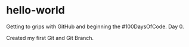 # hello-world
Getting to grips with GitHub and beginning the #100DaysOfCode. Day 0.

Created my first Git and Git Branch.
